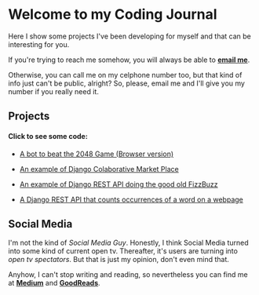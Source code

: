 
# Welcome to my Coding Journal

Here I show some projects I've been developing for myself and that can be interesting for you.

If you're trying to reach me somehow, you will always be able to [**email me**](mailto:lrafaldini@pm.me).

Otherwise, you can call me on my celphone number too, but that kind of info just can't be public, alright?
So, please, email me and I'll give you my number if you really need it.

## Projects

#### Click to see some code:

- [A bot to beat the 2048 Game (Browser version)](https://github.com/lucasrafaldini/2048_Game_Bot)

- [An example of Django Colaborative Market Place](https://github.com/lucasrafaldini/Django-Marketplace)

- [An example of Django REST API doing the good old FizzBuzz](https://github.com/lucasrafaldini/api-fizzbuzz)

- [A Django REST API that counts occurrences of a word on a webpage](https://github.com/lucasrafaldini/django_word_counter_api)


## Social Media

I'm not the kind of _Social Media Guy_. Honestly, I think Social Media turned into some kind of current open tv. Thereafter, it's users are turning into _open tv spectators_. But that is just my opinion, don't even mind that.

Anyhow, I can't stop writing and reading, so nevertheless you can find me at [**Medium**](https://medium.com/@lrafaldini) and [**GoodReads**](https://www.goodreads.com/user/show/86762812-lucas).
